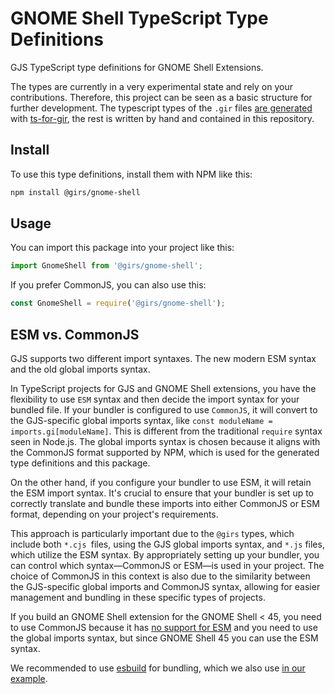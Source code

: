 
# GNOME Shell TypeScript Type Definitions

GJS TypeScript type definitions for GNOME Shell Extensions.

The types are currently in a very experimental state and rely on your contributions. Therefore, this project can be seen as a basic structure for further development. The typescript types of the `.gir` files [are generated](https://www.npmjs.com/package/@girs/gjs) with [ts-for-gir](https://github.com/gjsify/ts-for-gir), the rest is written by hand and contained in this repository.

## Install

To use this type definitions, install them with NPM like this:

```bash
npm install @girs/gnome-shell
```

## Usage

You can import this package into your project like this:

```ts
import GnomeShell from '@girs/gnome-shell';
```

If you prefer CommonJS, you can also use this:

```ts
const GnomeShell = require('@girs/gnome-shell');
```

## ESM vs. CommonJS

GJS supports two different import syntaxes. The new modern ESM syntax and the old global imports syntax.

In TypeScript projects for GJS and GNOME Shell extensions, you have the flexibility to use `ESM` syntax and then decide the import syntax for your bundled file. If your bundler is configured to use `CommonJS`, it will convert to the GJS-specific global imports syntax, like `const moduleName = imports.gi[moduleName]`. This is different from the traditional `require` syntax seen in Node.js. The global imports syntax is chosen because it aligns with the CommonJS format supported by NPM, which is used for the generated type definitions and this package.

On the other hand, if you configure your bundler to use ESM, it will retain the ESM import syntax. It's crucial to ensure that your bundler is set up to correctly translate and bundle these imports into either CommonJS or ESM format, depending on your project's requirements.

This approach is particularly important due to the `@girs` types, which include both `*.cjs `files, using the GJS global imports syntax, and `*.js` files, which utilize the ESM syntax. By appropriately setting up your bundler, you can control which syntax—CommonJS or ESM—is used in your project. The choice of CommonJS in this context is also due to the similarity between the GJS-specific global imports and CommonJS syntax, allowing for easier management and bundling in these specific types of projects.

If you build an GNOME Shell extension for the GNOME Shell < 45, you need to use CommonJS because it has [no support for ESM](https://gitlab.gnome.org/GNOME/gnome-shell/-/merge_requests/1499) and you need to use the global imports syntax, but since GNOME Shell 45 you can use the ESM syntax.

We recommended to use [esbuild](https://esbuild.github.io/) for bundling, which we also use [in our example](examples/hello-world).
